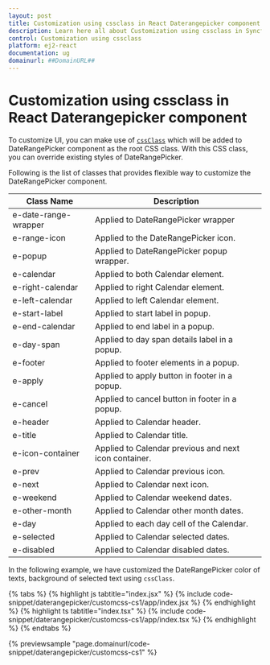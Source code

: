 ```yaml
---
layout: post
title: Customization using cssclass in React Daterangepicker component | Syncfusion
description: Learn here all about Customization using cssclass in Syncfusion React Daterangepicker component of Syncfusion Essential JS 2 and more.
control: Customization using cssclass 
platform: ej2-react
documentation: ug
domainurl: ##DomainURL##
---
```


# Customization using cssclass in React Daterangepicker component

To customize UI, you can make use of [`cssClass`](https://ej2.syncfusion.com/react/documentation/api/daterangepicker#cssclass) which will be added to DateRangePicker component as the root CSS class. With this CSS class, you can override existing styles of DateRangePicker.

Following is the list of classes that provides flexible way to customize the DateRangePicker component.

| **Class Name** | **Description** |
| --- | --- |
| e-date-range-wrapper | Applied to DateRangePicker wrapper |
| e-range-icon | Applied to the DateRangePicker icon. |
| e-popup | Applied to DateRangePicker popup wrapper.|
| e-calendar | Applied to both Calendar element. |
| e-right-calendar | Applied to right Calendar element. |
| e-left-calendar | Applied to left Calendar element. |
| e-start-label | Applied to start label in popup. |
| e-end-calendar | Applied to end label in a popup. |
| e-day-span | Applied to day span details label in a popup. |
| e-footer | Applied to footer elements in a popup. |
| e-apply | Applied to apply button in footer in a popup. |
| e-cancel | Applied to cancel button in footer in a popup. |
| e-header | Applied to Calendar header.|
| e-title |Applied to Calendar title. |
| e-icon-container | Applied to Calendar previous and next icon container.|
| e-prev |  Applied to Calendar previous icon.|
| e-next | Applied to Calendar next icon.|
| e-weekend | Applied to Calendar weekend dates.|
| e-other-month |  Applied to Calendar other month dates.|
| e-day | Applied to each day cell of the Calendar.|
| e-selected | Applied to Calendar selected dates.|
| e-disabled | Applied to Calendar disabled dates.|

In the following example, we have customized the DateRangePicker color of texts, background of selected text using `cssClass`.

{% tabs %}
{% highlight js tabtitle="index.jsx" %}
{% include code-snippet/daterangepicker/customcss-cs1/app/index.jsx %}
{% endhighlight %}
{% highlight ts tabtitle="index.tsx" %}
{% include code-snippet/daterangepicker/customcss-cs1/app/index.tsx %}
{% endhighlight %}
{% endtabs %}

 {% previewsample "page.domainurl/code-snippet/daterangepicker/customcss-cs1" %}